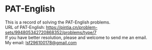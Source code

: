 # PAT-English
This is a record of solving the PAT-English problems.  
URL of PAT-English: https://pintia.cn/problem-sets/994805342720868352/problems/type/7  
If you have better resolution, please and welcome to send me an email.  
My email: lsf296100178@gmail.com
